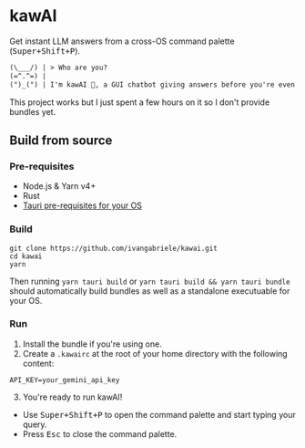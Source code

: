 # kawAI

Get instant LLM answers from a cross-OS command palette (<kbd>Super+Shift+P</kbd>).

```txt
(\___/) | > Who are you?
(=^.^=) |
(")_(") | I'm kawAI 🐰, a GUI chatbot giving answers before you're even done typing.
```

This project works but I just spent a few hours on it so I don't provide bundles yet.

## Build from source

### Pre-requisites

- Node.js & Yarn v4+
- Rust
- [Tauri pre-requisites for your OS](https://v2.tauri.app/start/prerequisites/)

### Build

```
git clone https://github.com/ivangabriele/kawai.git
cd kawai
yarn
```

Then running `yarn tauri build` or `yarn tauri build && yarn tauri bundle`
should automatically build bundles as well as a standalone executuable for your OS.

### Run

1. Install the bundle if you're using one.
2. Create a `.kawairc` at the root of your home directory with the following content:
  ```
  API_KEY=your_gemini_api_key
  ```
3. You're ready to run kawAI!

- Use <kbd>Super+Shift+P</kbd> to open the command palette and start typing your query.
- Press <kbd>Esc</kbd> to close the command palette.
